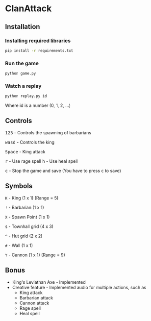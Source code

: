 # ClanAttack

## Installation
### Installing required libraries
```bash
pip install -r requirements.txt
```
### Run the game
```bash
python game.py
```
### Watch a replay
```bash
python replay.py id
```
Where id is a number (0, 1, 2, ...)


## Controls
<kbd>1</kbd><kbd>2</kbd><kbd>3</kbd> - Controls the spawning of barbarians

<kbd>w</kbd><kbd>a</kbd><kbd>s</kbd><kbd>d</kbd> - Controls the king

<kbd>Space</kbd> - King attack

<kbd>r</kbd> - Use rage spell
<kbd>h</kbd> - Use heal spell

<kbd>c</kbd> - Stop the game and save (You have to press <kbd>c</kbd> to save)

## Symbols
`K` - King (1 x 1) (Range = 5)

`!` - Barbarian (1 x 1)

`X` - Spawn Point (1 x 1)

`$` - Townhall grid (4 x 3)

`^` - Hut grid (2 x 2)

`#` - Wall (1 x 1)

`Y` - Cannon (1 x 1) (Range = 9)

## Bonus
- King's Leviathan Axe - Implemented
- Creative feature - Implemented audio for multiple actions, such as
    - King attack
    - Barbarian attack
    - Cannon attack
    - Rage spell
    - Heal spell
